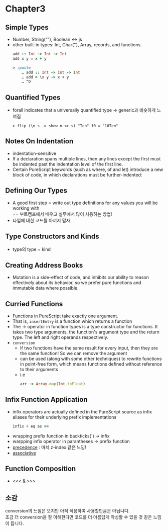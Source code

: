 # Chapter3

## Simple Types
* Number, String(“”), Boolean <-> js
* other built-in types: Int, Char(‘’), Array, records, and functions.
    ```ruby
    add :: Int -> Int -> Int 
    add x y = x + y
    
    > :paste
        … add :: Int -> Int -> Int
        … add = \x y -> x + y
        … ^D
    ``` 

## Quantified Types
* forall indicates that a universally quantified type
   -> generic과 비슷하게 느껴짐
    ```
    > flip (\n s -> show n <> s) "Ten" 10 = "10Ten"
    ```

## Notes On Indentation
* indentation-sensitive
* If a declaration spans multiple lines, then any lines except the first must be indented past the indentation level of the first line.
* Certain PureScript keywords (such as where, of and let) introduce a new block of code, in which declarations must be further-indented:

## Defining Our Types
* A good first step = write out type definitions for any values you will be working with<br>
== 부트캠프에서 배우고 실무에서 많이 사용하는 방법!
* 타입에 대한 코드를 아끼지 말자

## Type Constructors and Kinds
* type의 type = kind

## Creating Address Books
* Mutation is a side-effect of code, and inhibits our ability to reason effectively about its behavior, so we prefer pure functions and immutable data where possible.

## Curried Functions
* Functions in PureScript take exactly one argument.
* That is, `insertEntry` is a function which returns a function
* The -> operator in function types is a type constructor for functions. It takes two type arguments, the function's argument type and the return type. The left and right operands respectively.
* `conversion`
  * If two functions have the same result for every input, then they are the same function! So we can remove the argument
  * can be used (along with some other techniques) to rewrite functions in point-free form, which means functions defined without reference to their arguments
  * i.e
      ```ruby
      arr -> Array.map(Int.toFloat)
      ```

## Infix Function Application
* infix operators are actually defined in the PureScript source as infix aliases for their underlying prefix implementations
    ```ruby
    infix 4 eq as ==
    ```
* wrapping prefix function in backticks(`) -> infix
* warpping infix operator in parantheses -> prefix function
* [precedence](https://github.com/purescript/documentation/blob/master/language/Syntax.md#precedence) : 마치 z-index 같은 느낌!
* [associative](https://github.com/purescript/documentation/blob/master/language/Syntax.md#associativity)

## Function Composition
* <<< & >>>

## 소감
conversion의 느낌은 오지만 아직 적용하여 사용할만큼은 아닙니다.<br>
조금 더 conversion을 잘 이해한다면 코드를 더 아름답게 작성할 수 있을 것 같은 느낌이 듭니다.